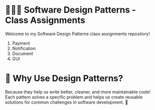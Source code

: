 # 🧑‍💻✨ Software Design Patterns - Class Assignments
Welcome to my Software Design Patterns class assignments repository!

1. Payment
2. Notification
3. Document
4. GUI

# 🧩 Why Use Design Patterns?
Because they help us write better, cleaner, and more maintainable code! Each pattern solves a specific problem and helps us create reusable solutions for common challenges in software development. 🌟
